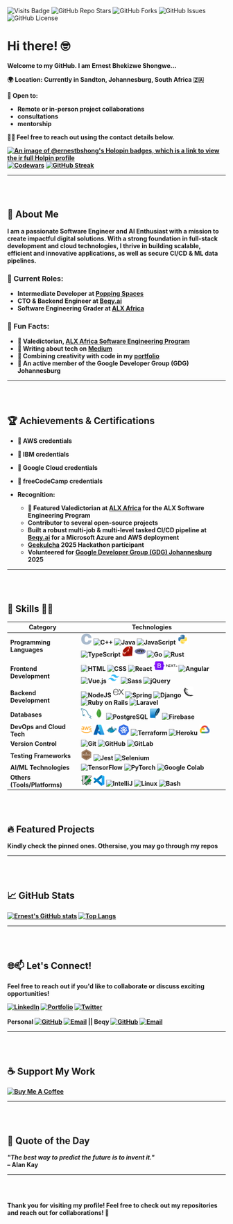 ![Visits Badge](https://badges.pufler.dev/visits/bshongwe/bshongwe)
![GitHub Repo Stars](https://img.shields.io/github/stars/bshongwe/bshongwe)
![GitHub Forks](https://img.shields.io/github/forks/bshongwe/bshongwe)
![GitHub Issues](https://img.shields.io/github/issues/bshongwe/bshongwe)
![GitHub License](https://img.shields.io/github/license/bshongwe/bshongwe)

# Hi there! 🤓
**Welcome to my GitHub. I am <strong>Ernest Bhekizwe Shongwe<strong>...**

🌍 **Location:** Currently in Sandton, Johannesburg, South Africa 🇿🇦  

💼 **Open to:**
- Remote or in-person project collaborations
- consultations
- mentorship

👨‍💻 Feel free to reach out using the contact details below.

[![An image of @ernestbshong's Holopin badges, which is a link to view the ir full Holpin profile](https://holopin.me/ernestbshong)](https://holopin.io/@ernestbshong)
[![Codewars](https://www.codewars.com/users/bshongwe/badges/large)](https://www.codewars.com/users/bshongwe/)
[![GitHub Streak](https://streak-stats.demolab.com?user=bshongwe)](https://git.io/streak-stats)

---

<br></br>

## 🚀 About Me
I am a passionate **Software Engineer** and **AI Enthusiast** with a mission to create impactful digital solutions. With a strong foundation in **full-stack development** and **cloud technologies**, I thrive in building scalable, efficient and innovative applications, as well as secure CI/CD & ML data pipelines.

### 🔭 Current Roles:
- **Intermediate Developer** at [Popping Spaces](https://www.popping.co.za)
- **CTO & Backend Engineer** at [Beqy.ai](https://beqy.ai)
- **Software Engineering Grader** at [ALX Africa](https://alxafrica.com)

### 🌟 Fun Facts:
- 🏅 Valedictorian, [ALX Africa Software Engineering Program](https://www.alxafrica.com/programmes/)  
- 📝 Writing about tech on [Medium](https://medium.com/@shongwe.bhekizwe)  
- 🎨 Combining creativity with code in my [portfolio](http://ernestshong.me/)
- 🚀 An active member of the Google Developer Group (GDG) Johannesburg

---

<br></br>

## 🏆 Achievements & Certifications
- 📜 AWS credentials
- 📜 IBM credentials
- 📜 Google Cloud credentials
- 📜 freeCodeCamp credentials

- **Recognition:**  
  - 🏅 Featured Valedictorian at [ALX Africa](https:www.alxafrica.com) for the ALX Software Engineering Program
  - Contributor to several open-source projects
  - Built a robust multi-job & multi-level tasked CI/CD pipeline at [Beqy.ai](https://beqy.ai) for a Microsoft Azure and AWS deployment
  - [Geekulcha](https://www.geekulcha.dev/) 2025 Hackathon participant
  - Volunteered for [Google Developer Group (GDG) Johannesburg](https://gdg.community.dev/gdg-johannesburg/) 2025

---

<br></br>

## 🔩 Skills 👨‍🔧

| **Category**               | **Technologies**                                                                                                                                                                                                                             |
|----------------------------|----------------------------------------------------------------------------------------------------------------------------------------------------------------------------------------------------------------------------------------------|
| **Programming Languages**   | <img alt="C" width="25px" src="https://github.com/devicons/devicon/blob/v2.15.1/icons/c/c-original.svg"/> <img alt="C++" width="25px" src="https://cdn.jsdelivr.net/gh/devicons/devicon/icons/cplusplus/cplusplus-line.svg"/> <img alt="Java" width="25px" src="https://cdn.jsdelivr.net/gh/devicons/devicon/icons/java/java-original.svg"/> <img alt="JavaScript" width="25px" src="https://cdn.jsdelivr.net/gh/devicons/devicon/icons/javascript/javascript-plain.svg"/> <img alt="Python" width="25px" src="https://github.com/devicons/devicon/blob/v2.15.1/icons/python/python-original.svg"/> <img alt="TypeScript" width="25px" src="https://cdn.jsdelivr.net/gh/devicons/devicon/icons/typescript/typescript-plain.svg"/> <img alt="Ruby" width="25px" src="https://github.com/devicons/devicon/blob/master/icons/ruby/ruby-original.svg"/> <img alt="PHP" width="25px" src="https://github.com/devicons/devicon/blob/v2.15.1/icons/php/php-original.svg"/> <img alt="Go" width="25px" src="https://cdn.jsdelivr.net/gh/devicons/devicon/icons/go/go-original.svg"/> <img alt="Rust" width="25px" src="https://img.icons8.com/external-tal-revivo-filled-tal-revivo/512/external-rust-is-a-multi-paradigm-system-programming-language-logo-filled-tal-revivo.png"/> |
| **Frontend Development**    | <img alt="HTML" width="25px" src="https://cdn.jsdelivr.net/gh/devicons/devicon/icons/html5/html5-plain.svg"/> <img alt="CSS" width="25px" src="https://cdn.jsdelivr.net/gh/devicons/devicon/icons/css3/css3-plain.svg"/> <img alt="React" width="25px" src="https://cdn.jsdelivr.net/gh/devicons/devicon/icons/react/react-original.svg"/> <img alt="Bootstrap" width="25px" src="https://github.com/devicons/devicon/blob/v2.15.1/icons/bootstrap/bootstrap-original.svg"/> <img alt="Next.js" width="25px" src="https://github.com/devicons/devicon/blob/v2.15.1/icons/nextjs/nextjs-original-wordmark.svg"/> <img alt="Angular" width="25px" src="https://cdn.jsdelivr.net/gh/devicons/devicon/icons/angularjs/angularjs-plain.svg"/> <img alt="Vue.js" width="25px" src="https://cdn.jsdelivr.net/gh/devicons/devicon/icons/vuejs/vuejs-original.svg"/> <img alt="Tailwind CSS" width="25px" src="https://github.com/devicons/devicon/blob/v2.15.1/icons/tailwindcss/tailwindcss-plain.svg"/> <img alt="Sass" width="25px" src="https://cdn.jsdelivr.net/gh/devicons/devicon/icons/sass/sass-original.svg"/> <img alt="jQuery" width="25px" src="https://cdn.jsdelivr.net/gh/devicons/devicon/icons/jquery/jquery-original.svg"/> |
| **Backend Development**     | <img alt="NodeJS" width="25px" src="https://cdn.jsdelivr.net/gh/devicons/devicon/icons/nodejs/nodejs-original.svg"/> <img alt="Express" width="25px" src="https://github.com/devicons/devicon/blob/v2.15.1/icons/express/express-original.svg"/> <img alt="Spring" width="25px" src="https://cdn.jsdelivr.net/gh/devicons/devicon/icons/spring/spring-original.svg"/> <img alt="Django" width="25px" src="https://cdn.jsdelivr.net/gh/devicons/devicon/icons/django/django-plain.svg"/> <img alt="Flask" width="25px" src="https://github.com/devicons/devicon/blob/v2.15.1/icons/flask/flask-original.svg"/> <img alt="Ruby on Rails" width="25px" src="https://cdn.jsdelivr.net/gh/devicons/devicon/icons/rails/rails-original-wordmark.svg"/> <img alt="Laravel" width="25px" src="https://img.icons8.com/external-tal-revivo-shadow-tal-revivo/512/external-laravel-is-a-free-open-source-php-web-framework-logo-shadow-tal-revivo.png"/> |
| **Databases**               | <img alt="MySQL" width="25px" src="https://github.com/devicons/devicon/blob/v2.15.1/icons/mysql/mysql-original.svg"/> <img alt="MongoDB" width="25px" src="https://github.com/devicons/devicon/blob/v2.15.1/icons/mongodb/mongodb-original.svg"/> <img alt="PostgreSQL" width="25px" src="https://cdn.jsdelivr.net/gh/devicons/devicon/icons/postgresql/postgresql-original.svg"/> <img alt="SQLite" width="25px" src="https://github.com/devicons/devicon/blob/v2.15.1/icons/sqlite/sqlite-original.svg"/> <img alt="Firebase" width="25px" src="https://cdn.jsdelivr.net/gh/devicons/devicon/icons/firebase/firebase-plain.svg"/> |
| **DevOps and Cloud Tech**   | <img alt="AWS" width="25px" src="https://github.com/devicons/devicon/blob/master/icons/amazonwebservices/amazonwebservices-plain-wordmark.svg"/> <img alt="Azure" width="25px" src="https://github.com/devicons/devicon/blob/v2.15.1/icons/azure/azure-original.svg"/> <img alt="Docker" width="25px" src="https://github.com/devicons/devicon/blob/v2.15.1/icons/docker/docker-original.svg"/> <img alt="Kubernetes" width="25px" src="https://github.com/devicons/devicon/blob/v2.15.1/icons/kubernetes/kubernetes-plain.svg"/> <img alt="Terraform" width="25px" src="https://cdn.jsdelivr.net/gh/devicons/devicon/icons/terraform/terraform-original.svg"/> <img alt="Heroku" width="25px" src="https://cdn.jsdelivr.net/gh/devicons/devicon/icons/heroku/heroku-original.svg"/> <img alt="GCP" width="25px" src="https://github.com/devicons/devicon/blob/v2.15.1/icons/googlecloud/googlecloud-original.svg"/> |
| **Version Control**         | <img alt="Git" width="25px" src="https://cdn.jsdelivr.net/gh/devicons/devicon/icons/git/git-original.svg"/> <img alt="GitHub" width="25px" src="https://cdn.jsdelivr.net/gh/devicons/devicon/icons/github/github-original.svg"/> <img alt="GitLab" width="25px" src="https://cdn.jsdelivr.net/gh/devicons/devicon/icons/gitlab/gitlab-original.svg"/> |
| **Testing Frameworks**      | <img alt="Mocha" width="25px" src="https://github.com/devicons/devicon/blob/v2.15.1/icons/mocha/mocha-plain.svg"/> <img alt="Jest" width="25px" src="https://cdn.jsdelivr.net/gh/devicons/devicon/icons/jest/jest-plain.svg"/> <img alt="Selenium" width="25px" src="https://cdn.jsdelivr.net/gh/devicons/devicon/icons/selenium/selenium-original.svg"/> |
| **AI/ML Technologies**      | <img alt="TensorFlow" width="25px" src="https://cdn.jsdelivr.net/gh/devicons/devicon/icons/tensorflow/tensorflow-original.svg"/> <img alt="PyTorch" width="25px" src="https://cdn.jsdelivr.net/gh/devicons/devicon/icons/pytorch/pytorch-original.svg"/> <img alt="Google Colab" width="25px" src="https://upload.wikimedia.org/wikipedia/commons/d/d0/Google_Colaboratory_SVG_Logo.svg"/> |
| **Others (Tools/Platforms)**| <img alt="Vim" width="25px" src="https://github.com/devicons/devicon/blob/v2.15.1/icons/vim/vim-original.svg"/> <img alt="VS Code" width="25px" src="https://github.com/devicons/devicon/blob/v2.15.1/icons/vscode/vscode-original.svg"/> <img alt="IntelliJ" width="25px" src="https://cdn.jsdelivr.net/gh/devicons/devicon/icons/intellij/intellij-original.svg"/> <img alt="Linux" width="25px" src="https://cdn.jsdelivr.net/gh/devicons/devicon/icons/linux/linux-original.svg"/> <img alt="Bash" width="25px" src="https://cdn.jsdelivr.net/gh/devicons/devicon/icons/bash/bash-original.svg"/> |

<br></br>

## 🔥 Featured Projects
Kindly check the pinned ones. Othersise, you may go through my repos

---

<br></br>

## 📈 GitHub Stats

[![Ernest's GitHub stats](https://github-readme-stats.vercel.app/api?username=bshongwe&show_icons=true&theme=radical)](https://github.com/bshongwe)
[![Top Langs](https://github-readme-stats.vercel.app/api/top-langs/?username=bshongwe&layout=compact&theme=radical)](https://github.com/bshongwe)

---

<br></br>

## 🌐📫 Let's Connect!  
Feel free to reach out if you'd like to collaborate or discuss exciting opportunities!  

[![LinkedIn](https://img.shields.io/badge/LinkedIn-Ernest%20Shongwe-blue?style=flat&logo=linkedin)](https://linkedin.com/in/ernest-shongwe)
[![Portfolio](https://img.shields.io/badge/Portfolio-ernestshong.me-green?style=flat&logo=google-chrome)](http://ernestshong.me/)
[![Twitter](https://img.shields.io/badge/Twitter-1DA1F2?style=flat-square&logo=twitter&logoColor=white)](https://twitter.com/ernest_b_shong) <br></br>
**Personal**
[![GitHub](https://img.shields.io/badge/GitHub-100000?style=flat-square&logo=github&logoColor=white)](https://github.com/bshongwe) [![Email](https://img.shields.io/badge/Email-FF0000?style=flat-square&logo=gmail&logoColor=white)](mailto:shongwe.bhekizwe@yahoomail.com) 
  ||   **Beqy**
[![GitHub](https://img.shields.io/badge/GitHub-100000?style=flat-square&logo=github&logoColor=white)](https://github.com/ernest-beqy) [![Email](https://img.shields.io/badge/Email-FF0000?style=flat-square&logo=gmail&logoColor=white)](mailto:ernest@beqy.co.za)

---

<br></br>

## ☕ Support My Work

<a href="https://www.buymeacoffee.com/ebshongwe">
  <img src="https://cdn.buymeacoffee.com/buttons/v2/default-yellow.png" height="45" width="170" alt="Buy Me A Coffee">
</a>

---

<br></br>

## 🌟 Quote of the Day  
*"The best way to predict the future is to invent it."*  
– Alan Kay

---

<br></br>

Thank you for visiting my profile! Feel free to check out my repositories and reach out for collaborations! 🚀

<!---
bshongwe/bshongwe is a ✨ special ✨ repository because its `README.md` (this file) appears on your GitHub profile.
You can click the Preview link to take a look at your changes.
--->
